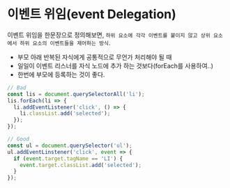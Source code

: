 # 이벤트 위임(event Delegation)

이벤트 위임을 한문장으로 정의해보면, `하위 요소에 각각 이벤트를 붙이지 않고 상위 요소에서 하위 요소의 이벤트들을 제어하는 방식`.

- 부모 아래 반복된 자식에게 공통적으로 무언가 처리해야 될 때
- 일일이 이벤트 리스너를 자식 노드에 추가 하는 것보다(forEach를 사용하여..)
- 한번에 부모에 등록하는 것이 좋다.

```javascript
// Bad
const lis = document.querySelectorAll('li');
lis.forEach(li => {
  li.addEventListener('click', () => {
    li.classList.add('selected');
  });
});

// Good
const ul = document.querySelector('ul');
ul.addEventLinstener('click', event => {
  if (event.target.tagName == 'LI') {
    event.target.classList.add('selected');
  }
});
```
